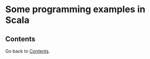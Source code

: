 Some programming examples in Scala
===========================

## Contents

Go back to [Contents](#contents).
